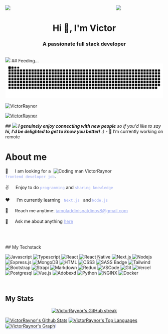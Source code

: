 <div>
<img align="left" src="https://user-images.githubusercontent.com/65187002/144930161-2f783401-8d27-4fdf-a2f7-cc0ba32f1f1f.gif" width="30%" style="display:inline;"><img align="right" src="https://user-images.githubusercontent.com/65187002/144930161-2f783401-8d27-4fdf-a2f7-cc0ba32f1f1f.gif" width="30%" style="display:inline;">
<br>
<h1 align="center">Hi 👋, I'm Victor</h1>
<h3 align="center">A passionate full stack developer</h3>
<br>

</div>

<img src="https://readme-typing-svg.herokuapp.com/?lines=Senior%20Web%20and%20Mobile%20developer;Mid-level%20AI%20developer;Honest%20Blockchain%20developer&font=Pacifico&center=true&width=650&height=120&color=58a6ff&vCenter=true&size=45%22">
## Feeding...
<img src="https://raw.githubusercontent.com/VictorRaynor/VictorRaynor/output/github-contribution-grid-snake-dark.svg" alt="VictorRaynor">

<p align="left"> <img src="https://komarev.com/ghpvc/?username=VictorRaynor&label=Profile%20views&color=0e75b6&style=flat" alt="VictorRaynor" /> </p>

<p align="left"> 
 <a href="https://github.com/ryo-ma/github-profile-trophy">
  <img src="https://github-profile-trophy.vercel.app/?username=VictorRaynor&theme=onedark" alt="VictorRaynor" />
 </a>
</p>
##
<img src="https://media.giphy.com/media/LnQjpWaON8nhr21vNW/giphy.gif" width="60"> <em><b>I genuinely enjoy connecting with new people</b> so if you'd like to say <b>hi, I'd be delighted to get to know you better!</b> :)</em>
- 🔭 I’m currently working on remote

# About me

<p>
 <img align="right" width="350" src="./animation.gif" alt="Coding man VictorRaynor" />
👯 &emsp; I am looking for a <code style="color:#9DAAF2"> frontend developer job</code>.<br/><br/>
✌️ &emsp; Enjoy to do <code style="color:#9DAAF2">programming</code> and <code style="color:#9DAAF2">sharing knowledge</code> <br/><br/>
❤️ &emsp; I’m currently learning <code style="color:#9DAAF2"> Next.js </code> and <code style="color:#9DAAF2">Node.js</code><br/><br/>
📧 &emsp; Reach me anytime:<a style="color:#9DAAF2" href="mailto=jamoladdinisnatdinov8@gmail.com"> jamoladdinisnatdinov8@gmail.com</a><br/><br/>
💬 &emsp; Ask me about anything <a style="color:#9DAAF2" href="https://github.com/VictorRaynor/VictorRaynor/issues">here</a>

</p>

<br/>
<br/>
<br/>
## My Techstack

![Javascript](https://img.shields.io/badge/Javascript-09131B?style=for-the-badge&logo=javascript)
![Typescript](https://img.shields.io/badge/Typescript-09131B?style=for-the-badge&logo=typescript)
![React](https://img.shields.io/badge/-React-09131B?style=for-the-badge&logo=react&logoColor=61DBFB)
![React Native](https://img.shields.io/badge/React_Native-09131B?style=for-the-badge&logo=react&logoColor=61DAFB)
![Next.js](https://img.shields.io/badge/next.js-09131B?style=for-the-badge&logo=nextdotjs&logoColor=white)
![Nodejs](https://img.shields.io/badge/Nodejs-09131B?style=for-the-badge&logo=node.js&logoColor=3C873A)
![Express.js](https://img.shields.io/badge/Express.js-09131B?style=for-the-badge&logo=express&logoColor=white)
![MongoDB](https://img.shields.io/badge/MongoDB-09131B?style=for-the-badge&logo=mongodb)
![HTML](https://img.shields.io/badge/HTML5-09131B?style=for-the-badge&logo=html5)
![CSS3](https://img.shields.io/badge/CSS3-09131B?style=for-the-badge&logo=css3&logoColor=1572B6)
![SASS Badge](https://img.shields.io/badge/Sass-09131B?style=for-the-badge&logo=sass)
![Tailwind](https://img.shields.io/badge/Tailwind_CSS-09131B?style=for-the-badge&logo=tailwindcss&)
![Bootstrap](https://img.shields.io/badge/Bootstrap-09131B?style=for-the-badge&logo=bootstrap)
![Strapi](https://img.shields.io/badge/strapi-09131B?style=for-the-badge&logo=strapi&logoColor=4945FF)
![Markdown](https://img.shields.io/badge/Markdown-09131B?style=for-the-badge&logo=markdown&logoColor=white)
![Redux](https://img.shields.io/badge/Redux-09131B?style=for-the-badge&logo=redux&logoColor=764ABC)
![VSCode](https://img.shields.io/badge/Visual_Studio-09131B?style=for-the-badge&logo=visual%20studio&logoColor=005BA4)
![Git](https://img.shields.io/badge/Git-09131B?style=for-the-badge&logo=git)
![Vercel](https://img.shields.io/badge/Vercel-09131B?style=for-the-badge&logo=Vercel&logoColor=white)
![Postgresql](https://img.shields.io/badge/Postgresql-09131B?style=for-the-badge&logo=Postgresql&logoColor=31648C)
![Vue.js](https://img.shields.io/badge/Vue.js-09131B?style=for-the-badge&logo=Vue.js&logoColor=3FB17F)
![Adobexd](https://img.shields.io/badge/Adobexd-09131B?style=for-the-badge&logo=Adobexd&logoColor=FF61F6)
![Python](https://img.shields.io/badge/Python-09131B?style=for-the-badge&logo=Python&logoColor=FFDD54)
![NGINX](https://img.shields.io/badge/NGINX-09131B?style=for-the-badge&logo=NGINX&logoColor=009400)
![Docker](https://img.shields.io/badge/Docker-09131B?style=for-the-badge&logo=Docker&logoColor=119AD4)

<br/>

## My Stats

<p align="center">
  <a href="https://github.com/VictorRaynor" >
    <img src="https://github-readme-streak-stats.herokuapp.com/?user=VictorRaynor&theme=codeSTACKr&border=9DAAF2" alt="VictorRaynor's GitHub streak"/>
  </a>
</p>


<a> 
    <a href="https://github.com/VictorRaynor"><img alt="VictorRaynor's Github Stats" src="https://denvercoder1-github-readme-stats.vercel.app/api?username=VictorRaynor&show_icons=true&count_private=true&border_color=9DAAF2&bg_color=09131B&title_color=FF652F&icon_color=F8D866&text_color=FFFFFF" height="192px" width="49.5%"/></a>
  <a href="https://github.com/VictorRaynor"><img alt="VictorRaynor's Top Languages" src="https://denvercoder1-github-readme-stats.vercel.app/api/top-langs/?username=VictorRaynor&langs_count=8&layout=compact&border_color=9DAAF2&bg_color=09131B&text_color=FFFFFF&title_color=FF652F&icon_color=F8D866" height="192px" width="49.5%"/></a>
  <br/>
</a>

<!-- ![VictorRaynor's Graph](https://github-readme-activity-graph.vercel.app/graph?username=VictorRaynor&custom_title=VictorRaynor's%20GitHub%20Activity%20Graph&bg_color=0D1117&color=9DAAF2&line=9DAAF2&point=9DAAF2&area_color=FFFFFF&title_color=FFFFFF&area=true) -->
<img src="https://github-readme-activity-graph.vercel.app/graph?username=VictorRaynor&custom_title=VictorRaynor's%20GitHub%20Activity%20Graph&bg_color=09131B&color=9DAAF2&line=FF652F&point=9DAAF2&area_color=FF652F&title_color=FF652F&area=true" alt="VictorRaynor's Graph" style="border: 1px solid #9DAAF2; border-radius: 6px;" />
